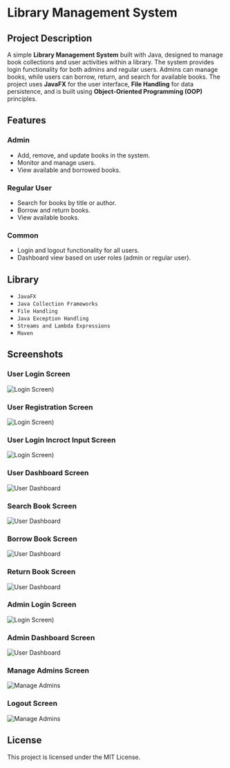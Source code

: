# Library Management System

## Project Description

A simple **Library Management System** built with Java, designed to manage book collections and user activities within a library. The system provides login functionality for both admins and regular users. Admins can manage books, while users can borrow, return, and search for available books. The project uses **JavaFX** for the user interface, **File Handling** for data persistence, and is built using **Object-Oriented Programming (OOP)** principles.

## Features

### Admin
- Add, remove, and update books in the system.
- Monitor and manage users.
- View available and borrowed books.

### Regular User
- Search for books by title or author.
- Borrow and return books.
- View available books.

### Common
- Login and logout functionality for all users.
- Dashboard view based on user roles (admin or regular user).

## Library
- `JavaFX`
- `Java Collection Frameworks`
- `File Handling`
- `Java Exception Handling`
- `Streams and Lambda Expressions`
- `Maven`

## Screenshots

### User Login Screen
![Login Screen](https://github.com/mathytech1/LibraryManagementSystem/blob/main/src/screenshots/userLogin.png))

### User Registration Screen
![Login Screen](https://github.com/mathytech1/LibraryManagementSystem/blob/main/src/screenshots/userRegistration.png))

### User Login Incroct Input Screen
![Login Screen](https://github.com/mathytech1/LibraryManagementSystem/blob/main/src/screenshots/incorrectLogin.png))

### User Dashboard Screen
![User Dashboard](https://github.com/mathytech1/LibraryManagementSystem/blob/main/src/screenshots/userDashboard.png)

### Search Book Screen
![User Dashboard](https://github.com/mathytech1/LibraryManagementSystem/blob/main/src/screenshots/searchBook.png)

### Borrow Book Screen
![User Dashboard](https://github.com/mathytech1/LibraryManagementSystem/blob/main/src/screenshots/borrowBook.png)

### Return Book Screen
![User Dashboard](https://github.com/mathytech1/LibraryManagementSystem/blob/main/src/screenshots/returnBook.png)

### Admin Login Screen
![Login Screen](https://github.com/mathytech1/LibraryManagementSystem/blob/main/src/screenshots/adminLogin.png))

### Admin Dashboard Screen
![User Dashboard](https://github.com/mathytech1/LibraryManagementSystem/blob/main/src/screenshots/adminDashboard.png)

### Manage Admins Screen
![Manage Admins](https://github.com/mathytech1/LibraryManagementSystem/blob/main/src/screenshots/manageAdmins.png)

### Logout Screen
![Manage Admins](https://github.com/mathytech1/LibraryManagementSystem/blob/main/src/screenshots/logout.png)



## License
This project is licensed under the MIT License.
  
